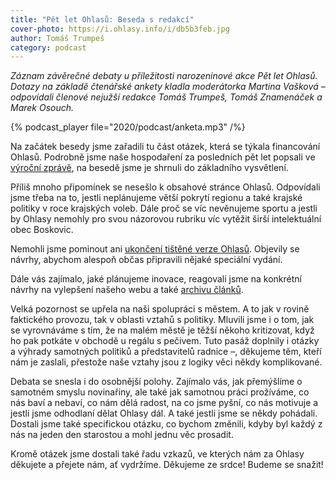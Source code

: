 ```yaml
---
title: "Pět let Ohlasů: Beseda s redakcí"
cover-photo: https://i.ohlasy.info/i/db5b3feb.jpg
author: Tomáš Trumpeš
category: podcast
---
```


*Záznam závěrečné debaty u příležitosti narozeninové akce Pět let Ohlasů. Dotazy na základě čtenářské ankety kladla moderátorka Martina Vašková – odpovídali členové nejužší redakce Tomáš Trumpeš, Tomáš Znamenáček a Marek Osouch.*

{% podcast_player file="2020/podcast/anketa.mp3" /%}

Na začátek besedy jsme zařadili tu část otázek, která se týkala financování Ohlasů. Podrobně jsme naše hospodaření za posledních pět let popsali ve [výroční zprávě](https://data.ohlasy.info/2019/vyrocni-zprava.pdf), na besedě jsme je shrnuli do základního vysvětlení.

Příliš mnoho připomínek se nesešlo k obsahové stránce Ohlasů. Odpovídali jsme třeba na to, jestli neplánujeme větší pokrytí regionu a také krajské politiky v roce krajských voleb. Dále proč se víc nevěnujeme sportu a jestli by Ohlasy nemohly pro svou názorovou rubriku víc vytěžit širší intelektuální obec Boskovic.

Nemohli jsme pominout ani [ukončení tištěné verze Ohlasů](https://forum.ohlasy.info/t/budoucnost-tisteneho-vydani-ohlasu/194). Objevily se návrhy, abychom alespoň občas připravili nějaké speciální vydání.

Dále vás zajímalo, jaké plánujeme inovace, reagovali jsme na konkrétní návrhy na vylepšení našeho webu a také [archivu článků](/archiv/).

Velká pozornost se upřela na naši spolupráci s městem. A to jak v rovině faktického provozu, tak v oblasti vztahů s politiky. Mluvili jsme i o tom, jak se vyrovnáváme s tím, že na malém městě je těžší někoho kritizovat, když ho pak potkáte v obchodě u regálu s pečivem. Tuto pasáž doplnily i otázky a výhrady samotných politiků a představitelů radnice –, děkujeme těm, kteří nám je zaslali, přestože naše vztahy jsou z logiky věci někdy komplikované.

Debata se snesla i do osobnější polohy. Zajímalo vás, jak přemýšlíme o samotném smyslu novinařiny, ale také jak samotnou práci prožíváme, co nás baví a nebaví, co nám dělá radost, na co jsme pyšní, co nás motivuje a jestli jsme odhodlaní dělat Ohlasy dál. A také jestli jsme se někdy pohádali. Dostali jsme také specifickou otázku, co bychom změnili, kdyby byl každý z nás na jeden den starostou a mohl jednu věc prosadit. 

Kromě otázek jsme dostali také řadu vzkazů, ve kterých nám za Ohlasy děkujete a přejete nám, ať vydržíme. Děkujeme ze srdce! Budeme se snažit!
